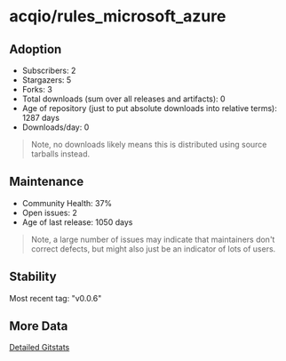 # acqio/rules_microsoft_azure

## Adoption

- Subscribers: 2
- Stargazers: 5
- Forks: 3
- Total downloads (sum over all releases and artifacts): 0
- Age of repository (just to put absolute downloads into relative terms): 1287 days
- Downloads/day: 0

> Note, no downloads likely means this is distributed using source tarballs instead.

## Maintenance

- Community Health: 37%
- Open issues: 2
- Age of last release: 1050 days

> Note, a large number of issues may indicate that maintainers don't correct defects, but might also
> just be an indicator of lots of users.

## Stability

Most recent tag: "v0.0.6"

## More Data

[Detailed Gitstats](/bazel-catalog/gitstats/acqio/rules_microsoft_azure)

